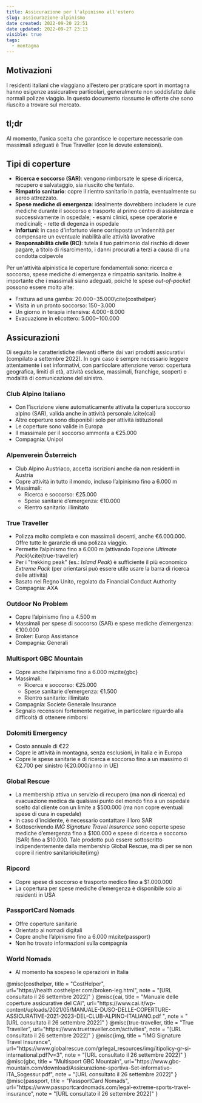 ```yaml
---
title: Assicurazione per l'alpinismo all'estero
slug: assicurazione-alpinismo
date created: 2022-09-20 22:51
date updated: 2022-09-27 23:13
visible: true
tags:
  - montagna
---
```


## Motivazioni

I residenti italiani che viaggiano all’estero per praticare sport in montagna hanno esigenze assicurative particolari, generalmente non soddisfatte dalle normali polizze viaggio.
In questo documento riassumo le offerte che sono riuscito a trovare sul mercato.

## tl;dr

Al momento, l'unica scelta che garantisce le coperture necessarie con massimali adeguati è True Traveller (con le dovute estensioni).

## Tipi di coperture

- **Ricerca e soccorso (SAR)**: vengono rimborsate le spese di ricerca, recupero e salvataggio, sia riuscito che tentato.
- **Rimpatrio sanitario**: copre il rientro sanitario in patria, eventualmente su aereo attrezzato.
- **Spese mediche di emergenza**: idealmente dovrebbero includere le cure mediche durante il soccorso e trasporto al primo centro di assistenza e successivamente in ospedale; - esami clinici, spese operatorie e medicinali; - rette di degenza in ospedale
- **Infortuni**: in caso d'infortuno viene corrisposta un’indennità per compensare un eventuale inabilità alle attività lavorative
- **Responsabilità civile (RC)**: tutela il tuo patrimonio dal rischio di dover pagare, a titolo di risarcimento, i danni procurati a terzi a causa di una condotta colpevole

Per un'attività alpinistica le coperture fondamentali sono: ricerca e soccorso, spese mediche di emergenza e rimpatrio sanitario. Inoltre è importante che i massimali siano adeguati, poiché le spese _out-of-pocket_ possono essere molto alte:

- Frattura ad una gamba: $20.000-$35.000\cite{costhelper}
- Visita in un pronto soccorso: $150-$3.000
- Un giorno in terapia intensiva: $4.000-$8.000
- Evacuazione in elicottero: $5.000-$100.000

## Assicurazioni

Di seguito le caratteristiche rilevanti offerte dai vari prodotti assicurativi (compilato a settembre 2022).
In ogni caso è sempre necessario leggere attentamente i set informativi, con particolare attenzione verso: copertura geografica, limiti di età, attività escluse, massimali, franchige, scoperti e modalità di comunicazione del sinistro.

### Club Alpino Italiano

- Con l’iscrizione viene automaticamente attivata la copertura soccorso alpino (SAR), valida anche in attività personale.\cite{cai}
- Altre coperture sono disponibili solo per attività istituzionali
- Le coperture sono valide in Europa
- Il massimale per il soccorso ammonta a €25.000
- Compagnia: Unipol

### Alpenverein Österreich

- Club Alpino Austriaco, accetta iscrizioni anche da non residenti in Austria
- Copre attività in tutto il mondo, incluso l’alpinismo fino a 6.000 m
- Massimali:
  - Ricerca e soccorso: €25.000
  - Spese sanitarie d’emergenza: €10.000
  - Rientro sanitario: illimitato

### True Traveller

- Polizza molto completa e con massimali decenti, anche €6.000.000. Offre tutte le garanzie di una polizza viaggio.
- Permette l’alpinismo fino a 6.000 m (attivando l’opzione _Ultimate Pack_)\cite{true-traveller}
- Per i "trekking peak" (es.: _Island Peak_) è sufficiente il più economico _Extreme Pack_ (per orientarsi può essere utile usare la barra di ricerca delle attività)
- Basato nel Regno Unito, regolato da Financial Conduct Authority
- Compagnia: AXA

### Outdoor No Problem

- Copre l’alpinismo fino a 4.500 m
- Massimali per spese di soccorso (SAR) e spese mediche d’emergenza: €100.000
- Broker: Europ Assistance
- Compagnia: Generali

### Multisport GBC Mountain

- Copre anche l’alpinismo fino a 6.000 m\cite{gbc}
- Massimali:
  - Ricerca e soccorso: €25.000
  - Spese sanitarie d’emergenza: €1.500
  - Rientro sanitario: illimitato
- Compagnia: Societe Generale Insurance
- Segnalo recensioni fortemente negative, in particolare riguardo alla difficoltà di ottenere rimborsi

### Dolomiti Emergency

- Costo annuale di €22
- Copre le attività in montagna, senza esclusioni, in Italia e in Europa
- Copre le spese sanitarie e di ricerca e soccorso fino a un massimo di €2.700 per sinistro (€20.000/anno in UE)

### Global Rescue

- La membership attiva un servizio di recupero (ma non di ricerca) ed evacuazione medica da qualsiasi punto del mondo fino a un ospedale scelto dal cliente con un limite a $500.000 (ma non copre eventuali spese di cura in ospedale)
- In caso d'incidente, è necessario contattare il loro SAR
- Sottoscrivendo _IMG Signature Travel Insurance_ sono coperte spese mediche d’emergenza fino a $100.000 e spese di ricerca e soccorso (SAR) fino a $10.000. Tale prodotto può essere sottoscritto indipendentemente dalla membership Global Rescue, ma di per se non copre il rientro sanitario\cite{img}

### Ripcord

- Copre spese di soccorso e trasporto medico fino a $1.000.000
- La copertura per spese mediche d’emergenza è disponibile solo ai residenti in USA

### PassportCard Nomads

- Offre coperture sanitarie
- Orientato ai nomadi digitali
- Copre anche l’alpinismo fino a 6.000 m\cite{passport}
- Non ho trovato informazioni sulla compagnia

### World Nomads

- Al momento ha sospeso le operazioni in Italia

<bibliography>
@misc{costhelper,
   title = "CostHelper",
   url="https://health.costhelper.com/broken-leg.html",
   note = "[URL consultato il 26 settembre 2022]"
}
@misc{cai,
   title = "Manuale delle coperture assicurative del CAI",
   url="https://www.cai.it/wp-content/uploads/2021/05/MANUALE-DUSO-DELLE-COPERTURE-ASSICURATIVE-2021-2023-DEL-CLUB-ALPINO-ITALIANO.pdf
",
   note = "[URL consultato il 26 settembre 2022]"
}
@misc{true-traveller,
   title = "True Traveller",
   url="https://www.truetraveller.com/activities",
   note = "[URL consultato il 26 settembre 2022]"
}
@misc{img,
   title = "IMG Signature Travel Insurance",
   url="https://www.globalrescue.com/grlegal_resources/img/itipolicy-gr-si-international.pdf?v=3",
   note = "[URL consultato il 26 settembre 2022]"
}
@misc{gbc,
   title = "Multisport GBC Mountain",
   url="https://www.gbc-mountain.com/download/Assicurazione-sportiva-Set-informativo-ITA_Sogessur.pdf",
   note = "[URL consultato il 26 settembre 2022]"
}
@misc{passport,
   title = "PassportCard Nomads",
   url="https://www.passportcardnomads.com/legal-extreme-sports-travel-insurance",
   note = "[URL consultato il 26 settembre 2022]"
}
</bibliography>
